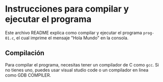 # Instrucciones para compilar y ejecutar el programa

Este archivo README explica como compilar y ejecutar el programa `prog-01.c`, el cual imprime el mensaje "Hola Mundo" en la consola.

## Compilación

Para compilar el programa, necesitas tener un compilador de C como `gcc`. Si no tienes uno, puedes usar visual studio code o un compilador en linea como GDB COMPILER.
